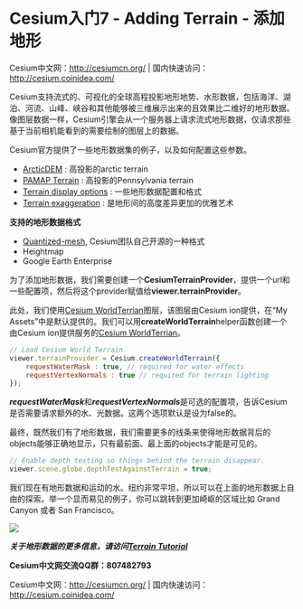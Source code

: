 # Cesium入门7 - Adding Terrain - 添加地形
Cesium中文网：http://cesiumcn.org/ | 国内快速访问：http://cesium.coinidea.com/

Cesium支持流式的、可视化的全球高程投影地形地势、水形数据，包括海洋、湖泊、河流、山峰、峡谷和其他能够被三维展示出来的且效果比二维好的地形数据。像图层数据一样，Cesium引擎会从一个服务器上请求流式地形数据，仅请求那些基于当前相机能看到的需要绘制的图层上的数据。

Cesium官方提供了一些地形数据集的例子，以及如何配置这些参数。
- [ArcticDEM](https://cesiumjs.org/Cesium/Build/Apps/Sandcastle/index.html?src=ArcticDEM.html&label=Showcases) : 高投影的arctic terrain
- [PAMAP Terrain](https://cesiumjs.org/Cesium/Build/Apps/Sandcastle/index.html?src=PAMAP%20Terrain.html&label=Showcases) : 高投影的Pennsylvania terrain
- [Terrain display options](https://cesiumjs.org/Cesium/Build/Apps/Sandcastle/index.html?src=Terrain.html&label=Showcases) : 一些地形数据配置和格式
- [Terrain exaggeration](https://cesiumjs.org/Cesium/Build/Apps/Sandcastle/index.html?src=Terrain%20Exaggeration.html&label=Showcases) : 是地形间的高度差异更加的优雅艺术

**支持的地形数据格式**
- [Quantized-mesh](https://github.com/AnalyticalGraphicsInc/quantized-mesh), Cesium团队自己开源的一种格式
- Heightmap
- Google Earth Enterprise

为了添加地形数据，我们需要创建一个**CesiumTerrainProvider**，提供一个url和一些配置项，然后将这个provider赋值给**viewer.terrainProvider**。

此处，我们使用[Cesium WorldTerrian](https://cesium.com/blog/2018/03/01/introducing-cesium-world-terrain/)图层，该图层由Cesium ion提供，在“My Assets”中是默认提供的。我们可以用**createWorldTerrain**helper函数创建一个由Cesium ion提供服务的[Cesium WorldTerrian](https://cesium.com/blog/2018/03/01/introducing-cesium-world-terrain/)。
```javascript
// Load Cesium World Terrain
viewer.terrainProvider = Cesium.createWorldTerrain({
    requestWaterMask : true, // required for water effects
    requestVertexNormals : true // required for terrain lighting
});
```

***requestWaterMask***和***requestVertexNormals***是可选的配置项，告诉Cesium是否需要请求额外的水、光数据。这两个选项默认是设为false的。

最终，既然我们有了地形数据，我们需要更多的线条来使得地形数据背后的objects能够正确地显示，只有最前面、最上面的objects才能是可见的。
```javascript
// Enable depth testing so things behind the terrain disappear.
viewer.scene.globe.depthTestAgainstTerrain = true;
```
我们现在有地形数据和运动的水。纽约非常平坦，所以可以在上面的地形数据上自由的探索。举一个显而易见的例子，你可以跳转到更加崎岖的区域比如 Grand Canyon 或者 San Francisco。

![](https://i.loli.net/2018/08/14/5b728a65d7e08.jpg)

***关于地形数据的更多信息，请访问[Terrain Tutorial](https://cesiumjs.org/tutorials/Terrain-Tutorial/)***

**Cesium中文网交流QQ群：807482793**

Cesium中文网：http://cesiumcn.org/ | 国内快速访问：http://cesium.coinidea.com/